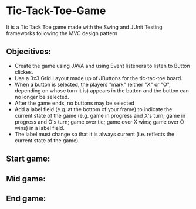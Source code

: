 # Tic-Tack-Toe-Game
It is a Tic Tack Toe game made with the Swing and JUnit Testing frameworks following the MVC design pattern

## Objecitives:
* Create the game using JAVA and using Event listeners to listen to Button clickes.
* Use a 3x3 Grid Layout made up of JButtons for the tic-tac-toe board.
* When a button is selected, the players "mark" (either "X" or "O", depending on whose turn it is) appears in the button and the button can no longer be selected.
* After the game ends, no buttons may be selected
* Add a label field (e.g. at the bottom of your frame) to indicate the current state of the game (e.g. game in progress and X's turn; game in progress and O's turn; game over tie; game over X wins; game over O wins) in a label field.
* The label must change so that it is always current (i.e. reflects the current state of the game).

## Start game:

## Mid game:

## End game:
